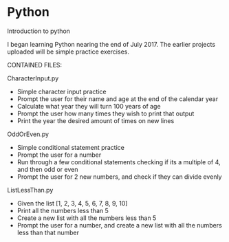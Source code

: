 # Python
Introduction to python

I began learning Python nearing the end of July 2017.  The earlier projects uploaded will be simple practice exercises.

CONTAINED FILES:

CharacterInput.py 
- Simple character input practice
- Prompt the user for their name and age at the end of the calendar year
- Calculate what year they will turn 100 years of age
- Prompt the user how many times they wish to print that output
- Print the year the desired amount of times on new lines

OddOrEven.py
- Simple conditional statement practice
- Prompt the user for a number
- Run through a few conditional statements checking if its a multiple of 4, and then odd or even
- Prompt the user for 2 new numbers, and check if they can divide evenly

ListLessThan.py
- Given the list [1, 2, 3, 4, 5, 6, 7, 8, 9, 10]
- Print all the numbers less than 5
- Create a new list with all the numbers less than 5
- Prompt the user for a number, and create a new list with all the numbers less than that number
